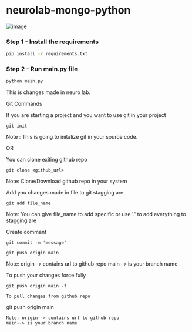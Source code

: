 # neurolab-mongo-python

![image](https://user-images.githubusercontent.com/57321948/196933065-4b16c235-f3b9-4391-9cfe-4affcec87c35.png)

### Step 1 - Install the requirements

```bash
pip install -r requirements.txt
```

### Step 2 - Run main.py file

```bash
python main.py
```
This is changes made in neuro lab.

Git Commands

If you are starting a project and you want to use git in your project
````
git init
````
Note : This is going to initalize git in your source code.

OR

You can clone exiting github repo
````
git clone <github_url>
````
Note: Clone/Download github repo in your system

Add you changes made in file to git stagging are 
````
git add file_name
````
Note: You can give file_name to add specific or use '.' to add everything to stagging are

Create commant
````
git commit -m 'message'
````

````
git push origin main
````
Note: origin--> contains url to github repo
main--> is your branch name

To push your changes force fully
```
git push origin main -f

To pull changes from github repo
````
git push origin main
````
Note: origin--> contains url to github repo
main--> is your branch name
